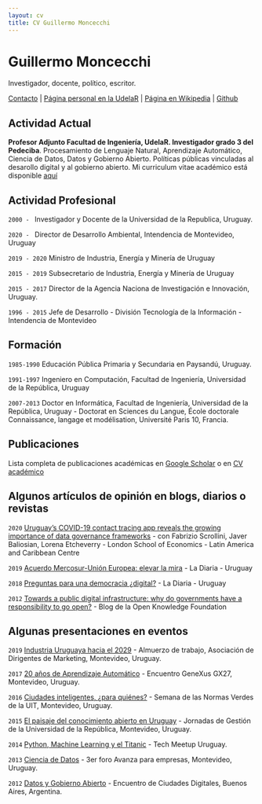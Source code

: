 ```yaml
---
layout: cv
title: CV Guillermo Moncecchi
---
```

# Guillermo Moncecchi
Investigador, docente, político, escritor.

<div id="webaddress">
<a href="gmonce@fing.edu.uy">Contacto</a>
| <a href="http://www.fing.edu.uy/~gmonce">Página personal en la UdelaR</a>
 | <a href="https://es.wikipedia.org/wiki/Guillermo_Moncecchi">Página en Wikipedia</a> 
 | <a href="https://github.com/gmonce/datascience/">Github</a>
</div>



## Actividad Actual
__Profesor Adjunto Facultad de Ingeniería, UdelaR. Investigador grado 3 del Pedeciba__. Procesamiento de Lenguaje Natural, Aprendizaje Automático, Ciencia de Datos, Datos y Gobierno Abierto. Políticas públicas vinculadas al desarollo digital y al gobierno abierto. Mi curriculum vitae académico está disponible [aquí](https://exportcvuy.anii.org.uy/cv/?e254cf8bad559f83b8e9128ebe34a4d948ded99a54162baea38124a13171fb8b28224b9429f7847352b97ba0752f4a594942c58749c541e51ed4d0ac1bb754ea)

## Actividad Profesional
`2000 - ` Investigador y Docente de la Universidad de la Republica, Uruguay. 

`2020 - ` Director de Desarrollo Ambiental, Intendencia de Montevideo, Uruguay

`2019 - 2020` Ministro de Industria, Energía y Minería de Uruguay

`2015 - 2019` Subsecretario de Industria, Energía y Minería de Uruguay

`2015 - 2017` Director de la Agencia Naciona de Investigación e Innovación, Uruguay.
 
`1996 - 2015` Jefe de Desarrollo - División Tecnología de la Información - Intendencia de Montevideo

## Formación
`1985-1990`
Educación Pública Primaria y Secundaria en Paysandú, Uruguay.

`1991-1997`
Ingeniero en Computación, Facultad de Ingeniería, Universidad de la República, Uruguay

`2007-2013`
Doctor en Informática, Facultad de Ingeniería, Universidad de la República, Uruguay - Doctorat en Sciences du Langue, École doctorale Connaissance, langage et modélisation, Université Paris 10, Francia.  

## Publicaciones 
Lista completa de publicaciones académicas en [Google Scholar](https://scholar.google.com/citations?user=J2I7jQMAAAAJ&hl=es) o en [CV académico](https://exportcvuy.anii.org.uy/cv/?e254cf8bad559f83b8e9128ebe34a4d948ded99a54162baea38124a13171fb8b28224b9429f7847352b97ba0752f4a594942c58749c541e51ed4d0ac1bb754ea)

## Algunos artículos de opinión en blogs, diarios o revistas
`2020` [Uruguay’s COVID-19 contact tracing app reveals the growing importance of data governance frameworks](https://blogs.lse.ac.uk/latamcaribbean/2020/08/26/uruguays-covid-19-contact-tracing-app-reveals-the-growing-importance-of-data-governance-frameworks/) - con Fabrizio Scrollini, Javer Baliosian, Lorena Etcheverry - London School of Economics - Latin America and Caribbean Centre

`2019` [Acuerdo Mercosur-Unión Europea: elevar la mira](https://ladiaria.com.uy/articulo/2019/7/acuerdo-mercosur-union-europea-elevar-la-mira/) - La Diaria - Uruguay

`2018` [Preguntas para una democracia ¿digital?](https://ladiaria.com.uy/articulo/2018/7/preguntas-para-una-democracia-digital/) - La Diaria - Uruguay

`2012` [Towards a public digital infrastructure: why do governments have a responsibility to go open?](https://blog.okfn.org/2012/11/01/towards-a-public-digital-infrastructure-why-do-governments-have-a-responsibility-to-go-open/) - Blog de la Open Knowledge Foundation

## Algunas presentaciones en eventos

`2019` [Industria Uruguaya hacia el 2029](https://www.youtube.com/watch?v=5LnqnFJmQRk) - Almuerzo de trabajo, Asociación de Dirigentes de Marketing, Montevideo, Uruguay.

`2017` [20 años de Aprendizaje Automático](https://www.youtube.com/watch?v=L5pUoANxU-o) - Encuentro GeneXus GX27, Montevideo, Uruguay.

`2016` [Ciudades inteligentes, ¿para quiénes?](https://www.youtube.com/watch?time_continue=267&v=uCCszXfurUk&feature=emb_logo) - Semana de las Normas Verdes de la UIT, Montevideo, Uruguay.

`2015` [El paisaje del conocimiento abierto en Uruguay](https://www.youtube.com/watch?time_continue=543&v=uaGdQuNnnXE&feature=emb_logo) - Jornadas de Gestión de la Universidad de la República, Montevideo, Uruguay.

`2014` [Python, Machine Learning y el Titanic](https://www.youtube.com/watch?v=6MZFsZ9HINE) - Tech Meetup Uruguay. 

`2013` [Ciencia de Datos](https://tv.vera.com.uy/video/6136) - 3er foro Avanza para empresas, Montevideo, Uruguay.

`2012` [Datos y Gobierno Abierto](https://www.youtube.com/watch?v=r_6pyOJOma8) - Encuentro de Ciudades Digitales, Buenos Aires, Argentina. 


<!-- ### Footer

Última actualización : Junio de 2020 -->


